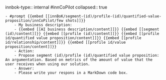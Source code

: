 innbok-type:: internal
#innCoPilot
collapsed:: true

	- #prompt {{embed [[innBoK/segment-(id)/profile-(id)/quantified-value-proposition/innCoPilot/few shots]]}}
		- My business description:
		- {{embed [[AI business description/content]]}} {{embed [[segment (id)/content]]}} {{embed [[profile (id)/content]]}} {{embed [[profile id/quantified value proposition/content]]}} {{embed [[profile id/relationship/content]]}} {{embed [[profile id/value proposition/content]]}}
		- Action:
		- Propose segment (id)/profile (id)/quantified value proposition: An argumentation. Based on metrics of the amount of value that the user receives when using our solution.
		- Answer:
		- Please write your respons in a MarkDown code box.